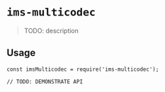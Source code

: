 # `ims-multicodec`

> TODO: description

## Usage

```
const imsMulticodec = require('ims-multicodec');

// TODO: DEMONSTRATE API
```
